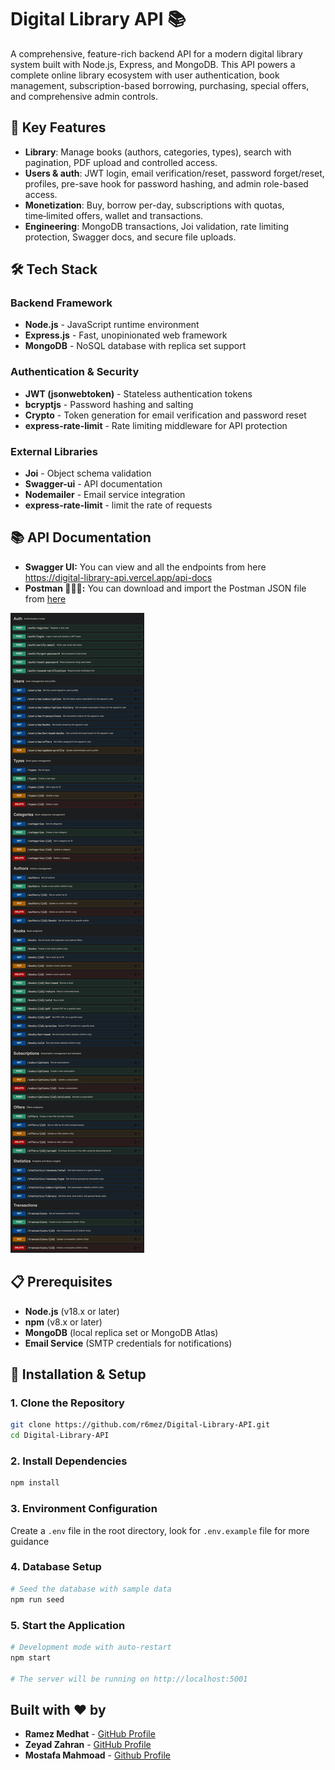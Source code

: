 # Digital Library API 📚

A comprehensive, feature-rich backend API for a modern digital library system built with Node.js, Express, and MongoDB. This API powers a complete online library ecosystem with user authentication, book management, subscription-based borrowing, purchasing, special offers, and comprehensive admin controls.

## 🌟 Key Features

- **Library**: Manage books (authors, categories, types), search with pagination, PDF upload and controlled access.
- **Users & auth**: JWT login, email verification/reset, password forget/reset, profiles, pre-save hook for password hashing, and admin role-based access.
- **Monetization**: Buy, borrow per-day, subscriptions with quotas, time‑limited offers, wallet and transactions.
- **Engineering**: MongoDB transactions, Joi validation, rate limiting protection, Swagger docs, and secure file uploads.

## 🛠️ Tech Stack

### **Backend Framework**
- **Node.js** - JavaScript runtime environment
- **Express.js** - Fast, unopinionated web framework
- **MongoDB** - NoSQL database with replica set support

### **Authentication & Security**
- **JWT (jsonwebtoken)** - Stateless authentication tokens
- **bcryptjs** - Password hashing and salting
- **Crypto** - Token generation for email verification and password reset
- **express-rate-limit** - Rate limiting middleware for API protection

### **External Libraries**
- **Joi** - Object schema validation
- **Swagger-ui** - API documentation
- **Nodemailer** - Email service integration
- **express-rate-limit** - limit the rate of requests

## 📚 API Documentation

- **Swagger UI:** You can view and all the endpoints from here https://digital-library-api.vercel.app/api-docs
- **Postman 🧑🏻‍🚀:** You can download and import the Postman JSON file from [here](assets/Digital-Library-API.postman_collection.json)

![Endpoints](assets/endpoints.png)

## 📋 Prerequisites

- **Node.js** (v18.x or later)
- **npm** (v8.x or later)
- **MongoDB** (local replica set or MongoDB Atlas)
- **Email Service** (SMTP credentials for notifications)

## 🚀 Installation & Setup

### 1. Clone the Repository
```bash
git clone https://github.com/r6mez/Digital-Library-API.git
cd Digital-Library-API
```

### 2. Install Dependencies
```bash
npm install
```

### 3. Environment Configuration
Create a `.env` file in the root directory, look for `.env.example` file for more guidance

### 4. Database Setup
```bash
# Seed the database with sample data
npm run seed
```

### 5. Start the Application
```bash
# Development mode with auto-restart
npm start

# The server will be running on http://localhost:5001
```

## Built with ❤️ by 

- **Ramez Medhat** - [GitHub Profile](https://github.com/r6mez)
- **Zeyad Zahran** - [GitHub Profile](https://github.com/Zeyadzahran)
- **Mostafa Mahmoad** - [Github Profile](https://github.com/Mostafa2115)


